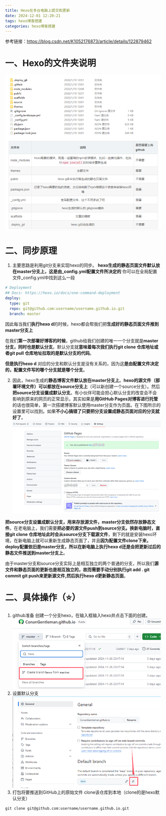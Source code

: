 ```yaml
---
title: Hexo在多台电脑上提交和更新
date: 2024-12-01 12:20:21
tags: hexo博客搭建
categories: hexo博客搭建
---
```


参考链接：https://blog.csdn.net/K1052176873/article/details/122879462

# 一、Hexo的文件夹说明
![](./Hexo在多台电脑上提交和更新/文件目录说明.png)

# 二、同步原理
1. 主要思路是利用git分支来实现hexo的同步。
**hexo生成的静态页面文件默认放在master分支上，这是由_config.yml配置文件所决定的**
你可以在全局配置文件_config.yml中找到这么一段
```yml
# Deployment
## Docs: https://hexo.io/docs/one-command-deployment
deploy:
  type: git
  repo: git@github.com:username/username.github.io.git
  branch: master
```
因此每当我们**执行hexo d**的时候，hexo都会帮我们把**生成好的静态页面文件推到master分支上**

在我们**第一次部署好博客的时候**，github给我们创建的唯一一个分支就是**master分支，同时也是默认分支**。默认分支就**意味着每次我们执行git clone 仓库地址或者git pull 仓库地址拉取的是默认分支的代码**。

**但是执行hexo d** 对应的分支和默认分支是没有关系的，因为这**是由配置文件决定的，配置文件写的哪个分支就是哪个分支**。

2. 因此，hexo生成的**静态博客文件默认放在master分支上**。**hexo的源文件（部署环境文件）可以都放在source分支上**（可以新创建一个source分支）。然后**把source分支设置成默认分支**。有小伙伴可能会担心默认分支的改变会不会影响到原来的网页的正常显示，其实如果是**用GitHub Pages对博客进行托管**的话也很简单，第一次搭建博客默认使用master分支作为页面。在下图所示的设置里可以找到。如果**不小心搞错了只要把分支设置成静态页面对应的分支就好了**。
![](./Hexo在多台电脑上提交和更新/博客分支选择.png)

**把source分支设置成默认分支，用来存放源文件，master分支依然存放静态文件**。在老电脑上，我们需要**把必要的源文件push到source分支。换新电脑时，直接git clone 仓库地址此时会从source分支下载源文件**，剩下的就是安装hexo环境，在新电脑上就可以重新生成静态页面了，并且**因为配置文件clone下来，deploy配置依旧是master分支，所以在新电脑上执行hexo d还是会把更新过后的静态文件推送到master分支上**。

由于master分支和source分支实际上是相互独立的两个普通的分支，所以我们**源文件和静态页面的更新也是相互独立的，故而需要手动分别执行git add . git commit git push来更新源文件,然后执行hexo d更新静态页面**。

# 二、具体操作（⭐）
1. github准备
创建一个分支hexo，在输入框输入hexo并点击下面的创建。
![](./Hexo在多台电脑上提交和更新/创建分支.png)
2. 设置默认分支
![](./Hexo在多台电脑上提交和更新/设置默认分支.png)
3. 打包将要推送到GitHub上的原始文件
clone该仓库到本地（clone的是hexo默认分支）
```shell
git clone git@github.com:username/username.github.io.git
```